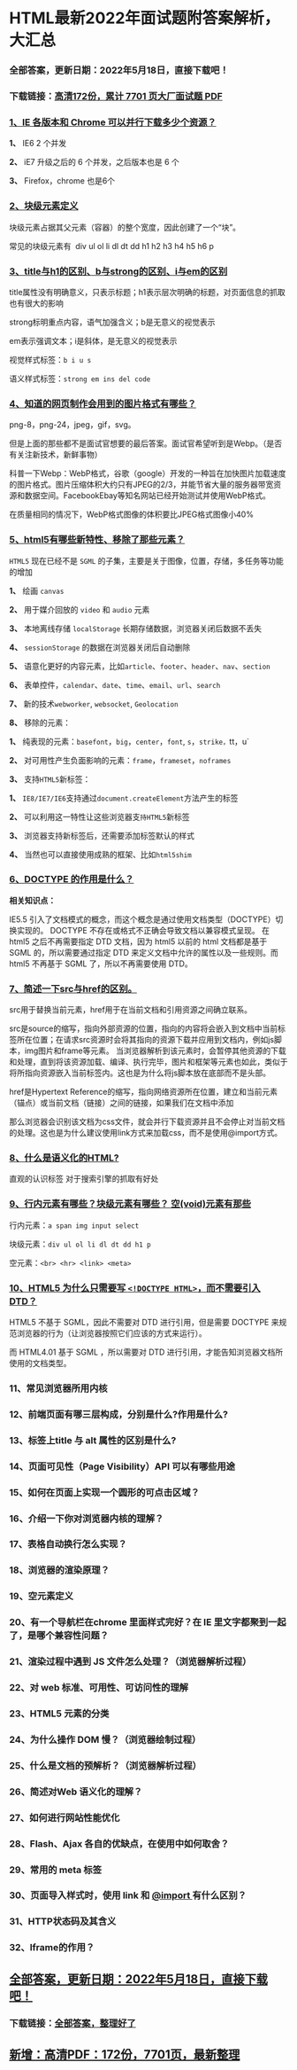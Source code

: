 # HTML最新2022年面试题附答案解析，大汇总


### 全部答案，更新日期：2022年5月18日，直接下载吧！

### 下载链接：[高清172份，累计 7701 页大厂面试题  PDF](https://gitee.com/souyunku/DevBooks/blob/master/docs/index.md)



### [1、IE 各版本和 Chrome 可以并行下载多少个资源？](https://gitee.com/souyunku/DevBooks/blob/master/docs/HTML/HTML最新2021年面试题附答案解析，大汇总.md#1ie-各版本和-chrome-可以并行下载多少个资源)  


**1、** IE6 2 个并发

**2、** iE7 升级之后的 6 个并发，之后版本也是 6 个

**3、** Firefox，chrome 也是6个


### [2、块级元素定义](https://gitee.com/souyunku/DevBooks/blob/master/docs/HTML/HTML最新2021年面试题附答案解析，大汇总.md#2块级元素定义)  


块级元素占据其父元素（容器）的整个宽度，因此创建了一个“块”。

常见的块级元素有  div ul ol li dl dt dd h1 h2 h3 h4 h5 h6 p


### [3、title与h1的区别、b与strong的区别、i与em的区别](https://gitee.com/souyunku/DevBooks/blob/master/docs/HTML/HTML最新2021年面试题附答案解析，大汇总.md#3title与h1的区别b与strong的区别i与em的区别)  


title属性没有明确意义，只表示标题；h1表示层次明确的标题，对页面信息的抓取也有很大的影响

strong标明重点内容，语气加强含义；b是无意义的视觉表示

em表示强调文本；i是斜体，是无意义的视觉表示

视觉样式标签：`b i u s`

语义样式标签：`strong em ins del code`


### [4、知道的网页制作会用到的图片格式有哪些？](https://gitee.com/souyunku/DevBooks/blob/master/docs/HTML/HTML最新2021年面试题附答案解析，大汇总.md#4知道的网页制作会用到的图片格式有哪些)  


png-8，png-24，jpeg，gif，svg。

但是上面的那些都不是面试官想要的最后答案。面试官希望听到是Webp。（是否有关注新技术，新鲜事物）

科普一下Webp：WebP格式，谷歌（google）开发的一种旨在加快图片加载速度的图片格式。图片压缩体积大约只有JPEG的2/3，并能节省大量的服务器带宽资源和数据空间。FacebookEbay等知名网站已经开始测试并使用WebP格式。

在质量相同的情况下，WebP格式图像的体积要比JPEG格式图像小40%


### [5、html5有哪些新特性、移除了那些元素？](https://gitee.com/souyunku/DevBooks/blob/master/docs/HTML/HTML最新2021年面试题附答案解析，大汇总.md#5html5有哪些新特性移除了那些元素)  


`HTML5` 现在已经不是 `SGML` 的子集，主要是关于图像，位置，存储，多任务等功能的增加

**1、** 绘画 `canvas`

**2、** 用于媒介回放的 `video` 和 `audio` 元素

**3、** 本地离线存储 `localStorage` 长期存储数据，浏览器关闭后数据不丢失

**4、** `sessionStorage` 的数据在浏览器关闭后自动删除

**5、** 语意化更好的内容元素，比如`article`、`footer`、`header`、`nav`、`section`

**6、** 表单控件，`calendar`、`date`、`time`、`email`、`url`、`search`

**7、** 新的技术`webworker`, `websocket`, `Geolocation`

**8、** 移除的元素：

**1、** 纯表现的元素：`basefont`，`big`，`center`，`font`, `s`，`strike，`tt，u`

**2、** 对可用性产生负面影响的元素：`frame`，`frameset`，`noframes`

**3、** 支持`HTML5`新标签：

**1、** `IE8/IE7/IE6`支持通过`document.createElement`方法产生的标签

**2、** 可以利用这一特性让这些浏览器支`持HTML5`新标签

**3、** 浏览器支持新标签后，还需要添加标签默认的样式

**4、** 当然也可以直接使用成熟的框架、比如`html5shim`


### [6、DOCTYPE 的作用是什么？](https://gitee.com/souyunku/DevBooks/blob/master/docs/HTML/HTML最新2021年面试题附答案解析，大汇总.md#6doctype-的作用是什么)  


**相关知识点：**

IE5.5 引入了文档模式的概念，而这个概念是通过使用文档类型（DOCTYPE）切换实现的。
DOCTYPE 不存在或格式不正确会导致文档以兼容模式呈现。
在 html5 之后不再需要指定 DTD 文档，因为 html5 以前的 html 文档都是基于 SGML 的，所以需要通过指定 DTD 来定义文档中允许的属性以及一些规则。而 html5 不再基于 SGML 了，所以不再需要使用 DTD。


### [7、简述一下src与href的区别。](https://gitee.com/souyunku/DevBooks/blob/master/docs/HTML/HTML最新2021年面试题附答案解析，大汇总.md#7简述一下src与href的区别。)  


src用于替换当前元素，href用于在当前文档和引用资源之间确立联系。

src是source的缩写，指向外部资源的位置，指向的内容将会嵌入到文档中当前标签所在位置；在请求src资源时会将其指向的资源下载并应用到文档内，例如js脚本，img图片和frame等元素。
当浏览器解析到该元素时，会暂停其他资源的下载和处理，直到将该资源加载、编译、执行完毕，图片和框架等元素也如此，类似于将所指向资源嵌入当前标签内。这也是为什么将js脚本放在底部而不是头部。

href是Hypertext Reference的缩写，指向网络资源所在位置，建立和当前元素（锚点）或当前文档（链接）之间的链接，如果我们在文档中添加


那么浏览器会识别该文档为css文件，就会并行下载资源并且不会停止对当前文档的处理。这也是为什么建议使用link方式来加载css，而不是使用@import方式。


### [8、什么是语义化的HTML?](https://gitee.com/souyunku/DevBooks/blob/master/docs/HTML/HTML最新2021年面试题附答案解析，大汇总.md#8什么是语义化的html)  


直观的认识标签 对于搜索引擎的抓取有好处


### [9、行内元素有哪些？块级元素有哪些？ 空(void)元素有那些](https://gitee.com/souyunku/DevBooks/blob/master/docs/HTML/HTML最新2021年面试题附答案解析，大汇总.md#9行内元素有哪些块级元素有哪些-空void元素有那些)  


行内元素：`a span img input select`

块级元素：`div ul ol li dl dt dd h1 p`

空元素：`<br> <hr> <link> <meta>`


### [10、HTML5 为什么只需要写 `<!DOCTYPE HTML>`，而不需要引入 DTD？](https://gitee.com/souyunku/DevBooks/blob/master/docs/HTML/HTML最新2021年面试题附答案解析，大汇总.md#10html5-为什么只需要写-<doctype-html>而不需要引入-dtd)  


HTML5 不基于 SGML，因此不需要对 DTD 进行引用，但是需要 DOCTYPE 来规范浏览器的行为（让浏览器按照它们应该的方式来运行）。

而 HTML4.01 基于 SGML ，所以需要对 DTD 进行引用，才能告知浏览器文档所使用的文档类型。


### 11、常见浏览器所用内核
### 12、前端页面有哪三层构成，分别是什么?作用是什么?
### 13、标签上title 与 alt 属性的区别是什么?
### 14、页面可见性（Page Visibility）API 可以有哪些用途
### 15、如何在页面上实现一个圆形的可点击区域？
### 16、介绍一下你对浏览器内核的理解？
### 17、表格自动换行怎么实现？
### 18、浏览器的渲染原理？
### 19、空元素定义
### 20、有一个导航栏在chrome 里面样式完好？在 IE 里文字都聚到一起了，是哪个兼容性问题？
### 21、渲染过程中遇到 JS 文件怎么处理？（浏览器解析过程）
### 22、对 web 标准、可用性、可访问性的理解
### 23、HTML5 元素的分类
### 24、为什么操作 DOM 慢？（浏览器绘制过程）
### 25、什么是文档的预解析？（浏览器解析过程）
### 26、简述对Web 语义化的理解？
### 27、如何进行网站性能优化
### 28、Flash、Ajax 各自的优缺点，在使用中如何取舍？
### 29、常用的 meta 标签
### 30、页面导入样式时，使用 link 和 [@import ](/import ) 有什么区别？
### 31、HTTP状态码及其含义
### 32、Iframe的作用？





## [全部答案，更新日期：2022年5月18日，直接下载吧！](https://gitee.com/souyunku/DevBooks/blob/master/docs/daan.md)

### 下载链接：[全部答案，整理好了](https://gitee.com/souyunku/DevBooks/blob/master/docs/daan.md)




## [新增：高清PDF：172份，7701页，最新整理](https://gitee.com/souyunku/DevBooks/blob/master/docs/daan.md)




